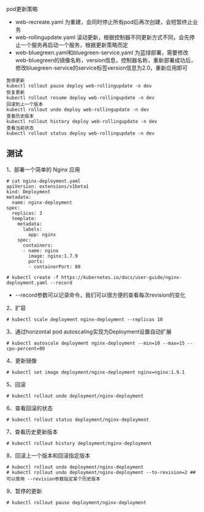 pod更新策略  
- web-recreate.yaml 为重建，会同时停止所有pod后再次创建，会短暂终止业务
- web-rollingupdate.yaml 滚动更新，根据控制器不同更新方式不同，会先停止一个服务再启动一个服务，根据更新策略而定
- web-bluegreen.yaml和bluegreen-service.yaml 为蓝绿部署，需要修改web-bluegreen的镜像名称，version信息，控制器名称，重新部署成功后，修改bluegreen-service的service标签version信息为2.0，重新应用即可


```
暂停更新
kubectl rollout pause deploy web-rollingupdate -n dev
恢复更新
kubectl rollout resume deploy web-rollingupdate -n dev
回滚到上一个版本
kubectl rollout undo deploy web-rollingupdate -n dev
查看历史版本
kubectl rollout history deploy web-rollingupdate -n dev
查看当前状态
kubectl rollout status deploy web-rollingupdate -n dev
```  


测试
---
1、部署一个简单的 Nginx 应用  
```
# cat nginx-deployment.yaml
apiVersion: extensions/v1beta1
kind: Deployment
metadata:
  name: nginx-deployment
spec:
  replicas: 3
  template:
    metadata:
      labels:
        app: nginx
    spec:
      containers:
      - name: nginx
        image: nginx:1.7.9
        ports:
        - containerPort: 80
```  

```
# kubectl create -f https://kubernetes.io/docs/user-guide/nginx-deployment.yaml --record
```  
- --record参数可以记录命令，我们可以很方便的查看每次revision的变化

2、扩容  
```
# kubectl scale deployment nginx-deployment --replicas 10
```  

3、通过horizontal pod autoscaling实现为Deployment设置自动扩展  
```
# kubectl autoscale deployment nginx-deployment --min=10 --max=15 --cpu-percent=80
```  

4、更新镜像  
```
# kubectl set image deployment/nginx-deployment nginx=nginx:1.9.1
```  

5、回滚  
```
# kubectl rollout undo deployment/nginx-deployment
```  

6、查看回滚的状态  
```
# kubectl rollout status deployment/nginx-deployment
```  

7、查看历史更新版本
```
# kubectl rollout history deployment/nginx-deployment
```  

8、回滚上一个版本和回滚指定版本
```
# kubectl rollout undo deployment/nginx-deployment
# kubectl rollout undo deployment/nginx-deployment --to-revision=2 ## 可以使用 --revision参数指定某个历史版本
```  

9、暂停的更新  
```
# kubectl rollout pause deployment/nginx-deployment
```  
